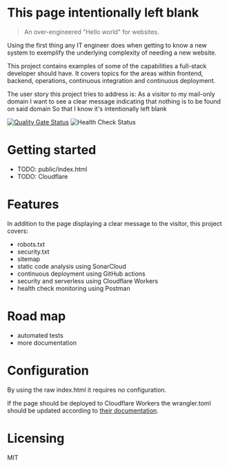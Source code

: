 # This page intentionally left blank 
> An over-engineered "Hello world" for websites.

Using the first thing any IT engineer does when getting to know a new system to exemplify the underlying complexity of needing a new website.

This project contains examples of some of the capabilities a full-stack developer should have. It covers topics for the areas within frontend, backend, operations, continuous integration and continuous deployment.

The user story this project tries to address is:
As a visitor to my mail-only domain
I want to see a clear message indicating that nothing is to be found on said domain
So that I know it's intentionally left blank

[![Quality Gate Status](https://sonarcloud.io/api/project_badges/measure?project=YnkDK_intentionally-left-blank&metric=alert_status)](https://sonarcloud.io/dashboard?id=YnkDK_intentionally-left-blank)
![Health Check Status](https://img.shields.io/endpoint?color=a&url=https%3A%2F%2Fshieldsio.mastdi.workers.dev%2Fshields%2Fcklw9viae000001mtbhtu9ucn)

# Getting started
- TODO: public/index.html
- TODO: Cloudflare

# Features
In addition to the page displaying a clear message to the visitor, this project covers:
- robots.txt
- security.txt
- sitemap
- static code analysis using SonarCloud
- continuous deployment using GitHub actions
- security and serverless using Cloudflare Workers
- health check monitoring using Postman

# Road map
- automated tests
- more documentation

# Configuration
By using the raw index.html it requires no configuration. 

If the page should be deployed to Cloudflare Workers the wrangler.toml should be updated according to [their documentation](https://developers.cloudflare.com/workers/).

# Licensing 
MIT